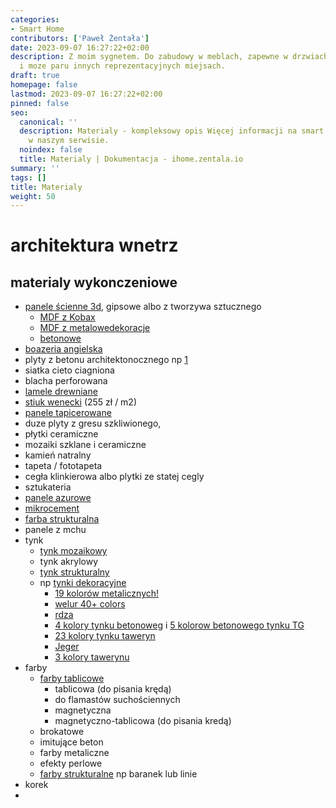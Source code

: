 ```yaml
---
categories:
- Smart Home
contributors: ['Paweł Żentała']
date: 2023-09-07 16:27:22+02:00
description: Z moim sygnetem. Do zabudowy w meblach, zapewne w drzwiach garderoby
  i moze paru innych reprezentacyjnych miejsach.
draft: true
homepage: false
lastmod: 2023-09-07 16:27:22+02:00
pinned: false
seo:
  canonical: ''
  description: Materialy - kompleksowy opis Więcej informacji na smart home znajdziesz
    w naszym serwisie.
  noindex: false
  title: Materialy | Dokumentacja - ihome.zentala.io
summary: ''
tags: []
title: Materialy
weight: 50
---
```



# architektura wnetrz
## materialy wykonczeniowe
* [panele ścienne 3d](https://www.google.com/search?q=farba+strukturalna&tbm=isch), gipsowe albo z tworzywa sztucznego
  * [MDF z Kobax](https://www.kobax.pl/panele-3d/panele-pelne/)
  * [MDF z metalowedekoracje](https://metalowedekoracje.pl/panele-scienne-3d/)
  * [betonowe](https://sol-techdesign.pl/pl/c/Plyty-betonowe-scienne-3D/2281070)
* [boazeria angielska](https://www.google.com/search?q=boazeria+angielska&tbm=isch)
* plyty z betonu architektonocznego np [1](https://sol-techdesign.pl/beton-architektoniczny.html/1/default/1/f_at_21_14/1)
* siatka cieto ciagniona
* blacha perforowana
* [lamele drewniane](https://allegro.pl/listing?string=lamele%20drewniane)
* [stiuk wenecki](https://www.google.com/search?q=stiuk+weneck) (255 zł / m2)
* [panele tapicerowane](https://allegro.pl/listing?string=panel%20tapicerowany)
* duze plyty z gresu szkliwionego,
* płytki ceramiczne
* mozaiki szklane i ceramiczne
* kamień natralny
* tapeta / fototapeta
* cegła klinkierowa albo plytki ze statej cegly
* sztukateria
* [panele azurowe](https://allegro.pl/kategoria/sciany-i-elewacje-panele-dekoracyjne-258819?string=a%C5%BCurowy)
* [mikrocement](https://www.google.com/search?q=mikrocement&tbm=isch)
* [farba strukturalna](https://www.google.com/search?q=farba+strukturalna&tbm=isch)
* panele z mchu
* tynk
  * [tynk mozaikowy](https://allegro.pl/oferta/mozaika-dekoracyjny-tynk-mozaikowy-zywiczny-6-5-kg-10775707080)
  * tynk akrylowy
  * [tynk strukturalny](https://www.google.com/search?q=tynk+strukturalny&tbm=isch)
  * np [tynki dekoracyjne](https://sklep.luxmal.pl/tynki-dekoracyjne)
    * [19 kolorów metalicznych!](https://sklep.luxmal.pl/plynny-metal-tynk-metaliczny)
    * [welur 40+ colors](https://sklep.luxmal.pl/welur-tynk)
    * [rdza](https://sklep.luxmal.pl/tynk-dekoracyjny-rdza)
    * [4 kolory tynku betonoweg](https://sklep.luxmal.pl/tynk-beton-dekoracyjny) i [5 kolorow betonowego tynku TG](https://sklep.luxmal.pl/tynk-beton-dekoracyjny-tg-zestaw)
    * [23 kolory tynku taweryn](https://sklep.luxmal.pl/trawertyn-classic-zestaw)
    * [Jeger](https://jeger.pl/541-tynki-strukturalne)
    * [3 kolory tawerynu](https://allegro.pl/oferta/tynk-dekoracyjny-trawertyn-miral-zestaw-15-m2-12502780531)
* farby
  * [farby tablicowe](https://jeger.pl/393-farby-tablicowe)
    * tablicowa (do pisania krędą)
    * do flamastów suchościennych
    * magnetyczna
    * magnetyczno-tablicowa (do pisania kredą)
  * brokatowe
  * imitujące beton
  * farby metaliczne
  * efekty perlowe
  * [farby strukturalne](https://jeger.pl/544-farby-strukturalne) np baranek lub linie
* korek
*
